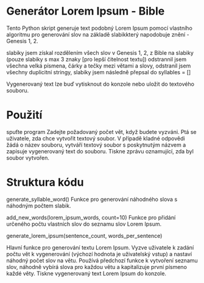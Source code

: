 # Generátor Lorem Ipsum - Bible
Tento Python skript generuje text podobný Lorem Ipsum pomocí vlastního algoritmu pro generování slov na základě slabikkterý napodobuje znění - Genesis 1, 2. 

slabiky jsem získal rozdělením všech slov v Genesis 1, 2, z Bible na slabiky (pouze slabiky s max 3 znaky [pro lepší čitelnost textu]) odstrannil jsem všechna velká písmena, čárky a tečky mezi větami a slovy, odstranil jsem všechny duplicitní stringy, slabiky jsem následně přepsal do syllables = []

Vygenerovaný text lze buď vytisknout do konzole nebo uložit do textového souboru.

# Použití
spuťte program
Zadejte požadovaný počet vět, když budete vyzváni.
Ptá se uživatele, zda chce vytvořit textový soubor.
V případě kladné odpovědi žádá o název souboru, vytváří textový soubor s poskytnutým názvem a zapisuje vygenerovaný text do souboru.
Tiskne zprávu oznamující, zda byl soubor vytvořen.

# Struktura kódu
generate_syllable_word()
Funkce pro generování náhodného slova s náhodným počtem slabik.

add_new_words(lorem_ipsum_words, count=10)
Funkce pro přidání určeného počtu vlastních slov do seznamu slov Lorem Ipsum.

generate_lorem_ipsum(sentence_count, words_per_sentence)

Hlavní funkce pro generování textu Lorem Ipsum.
Vyzve uživatele k zadání počtu vět k vygenerování (výchozí hodnota je uživatelský vstup) a nastaví náhodný počet slov na větu.
Používá předchozí funkce k vytvoření seznamu slov, náhodně vybírá slova pro každou větu a kapitalizuje první písmeno každé věty.
Tiskne vygenerovaný text Lorem Ipsum do konzole.


